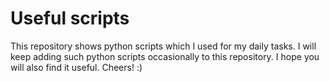 # Useful scripts

This repository shows python scripts which I used for my daily tasks. I will keep adding such python scripts occasionally to this repository. I hope you will also find it useful. Cheers! :)